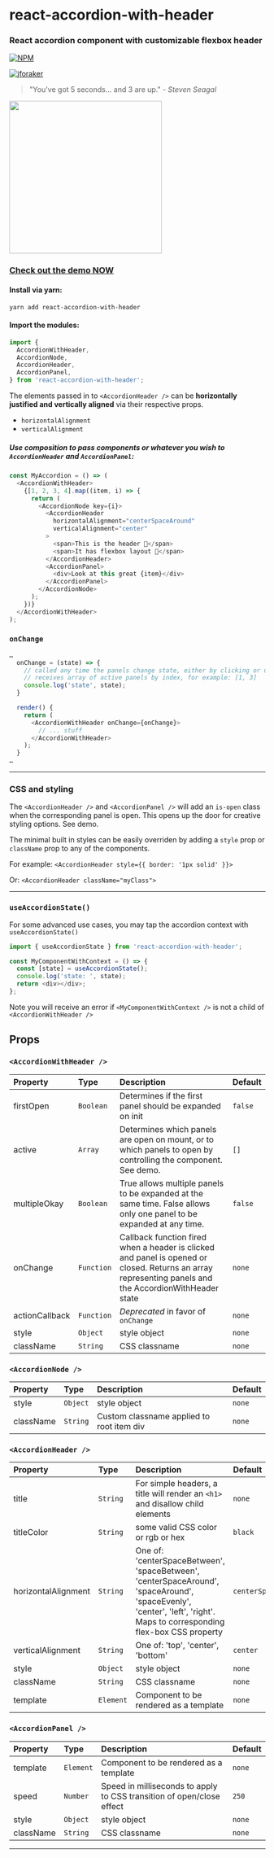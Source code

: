 # react-accordion-with-header

### React accordion component with customizable flexbox header

[![NPM](https://nodei.co/npm/react-accordion-with-header.png?downloads=true)](https://nodei.co/npm/react-accordion-with-header?downloads=true)

[![jforaker](https://circleci.com/gh/jforaker/react-accordion-with-header.svg?style=svg)](LINK)

> "You've got 5 seconds... and 3 are up." - _Steven Seagal_

<img src="https://media.giphy.com/media/BakXonJxQzoIM/giphy.gif" width="300" />

### [Check out the demo NOW](https://react-accordion-with-header.vercel.app/)

#### Install via yarn:

```
yarn add react-accordion-with-header
```

#### Import the modules:

```javascript
import {
  AccordionWithHeader,
  AccordionNode,
  AccordionHeader,
  AccordionPanel,
} from 'react-accordion-with-header';
```

The elements passed in to `<AccordionHeader />` can be **horizontally justified and vertically aligned** via their respective props.

- `horizontalAlignment`
- `verticalAlignment`

##### Use composition to pass components or whatever you wish to `AccordionHeader` and `AccordionPanel`:

```javascript
const MyAccordion = () => (
  <AccordionWithHeader>
    {[1, 2, 3, 4].map((item, i) => {
      return (
        <AccordionNode key={i}>
          <AccordionHeader
            horizontalAlignment="centerSpaceAround"
            verticalAlignment="center"
          >
            <span>This is the header 🎉</span>
            <span>It has flexbox layout 🚀</span>
          </AccordionHeader>
          <AccordionPanel>
            <div>Look at this great {item}</div>
          </AccordionPanel>
        </AccordionNode>
      );
    })}
  </AccordionWithHeader>
);
```

### `onChange`

```javascript
…
  onChange = (state) => {
    // called any time the panels change state, either by clicking or using in a controlled situation
    // receives array of active panels by index, for example: [1, 3]
    console.log('state', state);
  }

  render() {
    return (
      <AccordionWithHeader onChange={onChange}>
        // ... stuff
      </AccordionWithHeader>
    );
  }
…
```

---

### CSS and styling

The `<AccordionHeader />` and `<AccordionPanel />` will add an `is-open` class when the corresponding panel is open. This opens up the door for creative styling options. See demo.

The minimal built in styles can be easily overriden by adding a `style` prop or `className` prop to any of the components.

For example: `<AccordionHeader style={{ border: '1px solid' }}>`

Or: `<AccordionHeader className="myClass">`

---

### `useAccordionState()`

For some advanced use cases, you may tap the accordion context with `useAccordionState()`

```javascript
import { useAccordionState } from 'react-accordion-with-header';

const MyComponentWithContext = () => {
  const [state] = useAccordionState();
  console.log('state: ', state);
  return <div></div>;
};
```

Note you will receive an error if `<MyComponentWithContext />` is not a child of `<AccordionWithHeader />`

## Props

### `<AccordionWithHeader />`

| Property       | Type       | Description                                                                                                                                            | Default |
| :------------- | :--------- | :----------------------------------------------------------------------------------------------------------------------------------------------------- | :------ |
| firstOpen      | `Boolean`  | Determines if the first panel should be expanded on init                                                                                               | `false` |
| active         | `Array`    | Determines which panels are open on mount, or to which panels to open by controlling the component. See demo.                                          | `[]`    |
| multipleOkay   | `Boolean`  | True allows multiple panels to be expanded at the same time. False allows only one panel to be expanded at any time.                                   | `false` |
| onChange       | `Function` | Callback function fired when a header is clicked and panel is opened or closed. Returns an array representing panels and the AccordionWithHeader state | `none`  |
| actionCallback | `Function` | _Deprecated_ in favor of `onChange`                                                                                                                    | `none`  |
| style          | `Object`   | style object                                                                                                                                           | `none`  |
| className      | `String`   | CSS classname                                                                                                                                          | `none`  |

### `<AccordionNode />`

| Property  | Type     | Description                               | Default |
| :-------- | :------- | :---------------------------------------- | :------ |
| style     | `Object` | style object                              | `none`  |
| className | `String` | Custom classname applied to root item div | `none`  |

### `<AccordionHeader />`

| Property            | Type      | Description                                                                                                                                                             | Default             |
| :------------------ | :-------- | :---------------------------------------------------------------------------------------------------------------------------------------------------------------------- | :------------------ |
| title               | `String`  | For simple headers, a title will render an `<h1>` and disallow child elements                                                                                           | `none`              |
| titleColor          | `String`  | some valid CSS color or rgb or hex                                                                                                                                      | `black`             |
| horizontalAlignment | `String`  | One of: 'centerSpaceBetween', 'spaceBetween', 'centerSpaceAround', 'spaceAround', 'spaceEvenly', 'center', 'left', 'right'. Maps to corresponding flex-box CSS property | `centerSpaceAround` |
| verticalAlignment   | `String`  | One of: 'top', 'center', 'bottom'                                                                                                                                       | `center`            |
| style               | `Object`  | style object                                                                                                                                                            | `none`              |
| className           | `String`  | CSS classname                                                                                                                                                           | `none`              |
| template            | `Element` | Component to be rendered as a template                                                                                                                                  | `none`              |

### `<AccordionPanel />`

| Property  | Type      | Description                                                           | Default |
| :-------- | :-------- | :-------------------------------------------------------------------- | :------ |
| template  | `Element` | Component to be rendered as a template                                | `none`  |
| speed     | `Number`  | Speed in milliseconds to apply to CSS transition of open/close effect | `250`   |
| style     | `Object`  | style object                                                          | `none`  |
| className | `String`  | CSS classname                                                         | `none`  |

---
